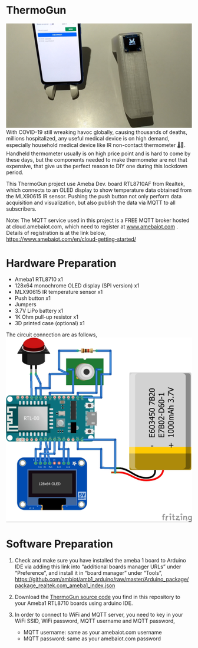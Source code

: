# ThermoGun
![screenshot](thumbnail-2.png)
With COVID-19 still wreaking havoc globally, causing thousands of deaths, millions hospitalized, any useful medical device is on high demand, especially household medical device like IR non-contact thermometer 🌡🔫. Handheld thermometer usually is on high price point and is hard to come by these days, but the components needed to make thermometer are not that expensive, that give us the perfect reason to DIY one during this lockdown period.

This ThermoGun project use Ameba Dev. board RTL8710AF from Realtek, which connects to an OLED display to show temperature data obtained from the MLX90615 IR sensor. Pushing the push button not only perform data acquisition and visualization, but also publish the data via MQTT to all subscribers. 

Note: The MQTT service used in this project is a FREE MQTT broker hosted at cloud.amebaiot.com, which need to register at www.amebaiot.com . Details of registration is at the link below,
https://www.amebaiot.com/en/cloud-getting-started/


# Hardware Preparation
- Ameba1 RTL8710	x1
- 128x64 monochrome OLED display (SPI version)	x1
- MLX90615 IR temperature sensor	x1
- Push button	x1
- Jumpers 
- 3.7V LiPo battery	x1    
- 1K Ohm pull-up resistor	x1   
- 3D printed case (optional)	x1

The circuit connection are as follows,
![screenshot](ThermoGun_Connection_RTL8710.jpg)


# Software Preparation
1. Check and make sure you have installed the ameba 1 board to Arduino IDE via adding this link into “additional boards manager URLs” under “Preference”, and install it in “board manager” under “Tools”,
https://github.com/ambiot/amb1_arduino/raw/master/Arduino_package/package_realtek.com_ameba1_index.json

2. Download the [ThermoGun source code](https://github.com/Realtek-AmebaApp/Ameba_Examples/blob/master/RTL8195AM/007_THERMOGUN/Ameba_ThermoGun_RTL8710_IOT.ino) you find in this repository to your Ameba1 RTL8710 boards using arduino IDE.

3. In order to connect to WiFi and MQTT server, you need to key in your WiFi SSID, WiFi password, MQTT username and MQTT password,
   - MQTT username:		same as your amebaiot.com username
   - MQTT password:   same as your amebaiot.com password

